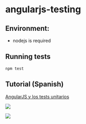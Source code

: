 angularjs-testing
=================

## Environment: ##
* nodejs is required

## Running tests ##
```
npm test
```

## Tutorial (Spanish) ##

[AngularJS y los tests unitarios](http://kcy.me/1eebq)

![](http://www.adictosaltrabajo.com/tutoriales/AngularJSTestUnitarios/AngularJSTestUnitariosSuccess3.png)

![](http://www.adictosaltrabajo.com/tutoriales/AngularJSTestUnitarios/AngularJSTestUnitariosCoverage.png)

